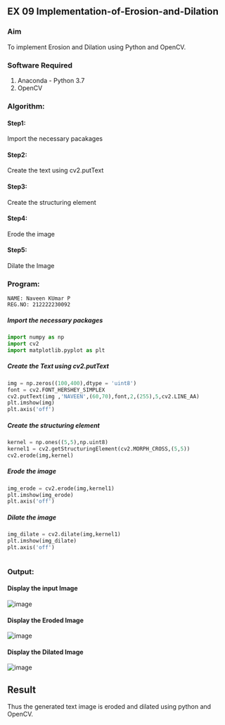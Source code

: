 ## EX 09 Implementation-of-Erosion-and-Dilation
### Aim
To implement Erosion and Dilation using Python and OpenCV.
### Software Required
1. Anaconda - Python 3.7
2. OpenCV
### Algorithm:
#### Step1:<br>
Import the necessary pacakages

#### Step2:<br>
Create the text using cv2.putText

#### Step3:<br>
Create the structuring element

#### Step4:<br>
Erode the image


#### Step5: <br>
Dilate the Image

 
### Program:
```
NAME: Naveen KUmar P
REG.NO: 212222230092
```

##### Import the necessary packages
``` Python
import numpy as np
import cv2
import matplotlib.pyplot as plt
```
##### Create the Text using cv2.putText
``` Python
img = np.zeros((100,400),dtype = 'uint8')
font = cv2.FONT_HERSHEY_SIMPLEX
cv2.putText(img ,'NAVEEN',(60,70),font,2,(255),5,cv2.LINE_AA)
plt.imshow(img)
plt.axis('off')
```
##### Create the structuring element
``` Python
kernel = np.ones((5,5),np.uint8)
kernel1 = cv2.getStructuringElement(cv2.MORPH_CROSS,(5,5))
cv2.erode(img,kernel)
```
##### Erode the image
``` Python
img_erode = cv2.erode(img,kernel1)
plt.imshow(img_erode)
plt.axis('off')

```
##### Dilate the image
``` Python
img_dilate = cv2.dilate(img,kernel1)
plt.imshow(img_dilate)
plt.axis('off')



```
### Output:
#### Display the input Image
![image](https://github.com/Naveen22009215/erosion--dilation/assets/119401470/555c1100-9164-483e-90ca-8f11ffac9b31)



#### Display the Eroded Image
![image](https://github.com/Naveen22009215/erosion--dilation/assets/119401470/b55b173f-60af-40b6-81d4-e4b00b263230)



#### Display the Dilated Image
![image](https://github.com/Naveen22009215/erosion--dilation/assets/119401470/956a203d-64e2-4332-bbd5-91ba21542694)


## Result
Thus the generated text image is eroded and dilated using python and OpenCV.
